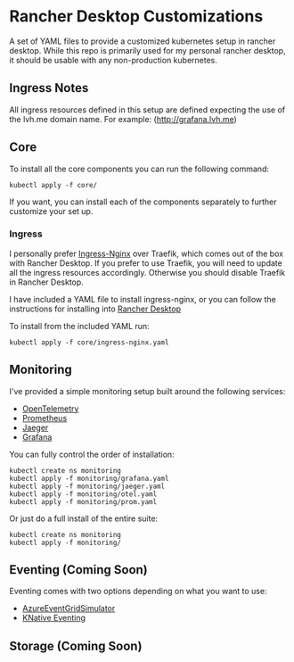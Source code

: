 # Rancher Desktop Customizations
A set of YAML files to provide a customized kubernetes setup in rancher desktop.
While this repo is primarily used for my personal rancher desktop, it should be usable with any non-production kubernetes.

## Ingress Notes
All ingress resources defined in this setup are defined expecting the use of the lvh.me domain name. For example: (http://grafana.lvh.me)

## Core
To install all the core components you can run the following command:
```shell
kubectl apply -f core/
```

If you want, you can install each of the components separately to further customize your set up.

### Ingress
I personally prefer [Ingress-Nginx](https://kubernetes.github.io/ingress-nginx/) over Traefik, which comes out of the box with Rancher Desktop.
If you prefer to use Traefik, you will need to update all the ingress resources accordingly. Otherwise you should disable Traefik in Rancher Desktop.

I have included a YAML file to install ingress-nginx, or you can follow the instructions for installing into [Rancher Desktop](https://kubernetes.github.io/ingress-nginx/deploy/#rancher-desktop)

To install from the included YAML run:
```shell
kubectl apply -f core/ingress-nginx.yaml
```

## Monitoring
I've provided a simple monitoring setup built around the following services:
* [OpenTelemetry](https://opentelemetry.io/)
* [Prometheus](https://prometheus.io/)
* [Jaeger](https://www.jaegertracing.io/)
* [Grafana](https://grafana.com)

You can fully control the order of installation:
```shell
kubectl create ns monitoring
kubectl apply -f monitoring/grafana.yaml
kubectl apply -f monitoring/jaeger.yaml
kubectl apply -f monitoring/otel.yaml
kubectl apply -f monitoring/prom.yaml
```

Or just do a full install of the entire suite:
```shell
kubectl create ns monitoring
kubectl apply -f monitoring/
```

## Eventing (Coming Soon)
Eventing comes with two options depending on what you want to use:
* [AzureEventGridSimulator](https://github.com/pmcilreavy/AzureEventGridSimulator)
* [KNative Eventing](https://knative.dev/docs/eventing/)

## Storage (Coming Soon)